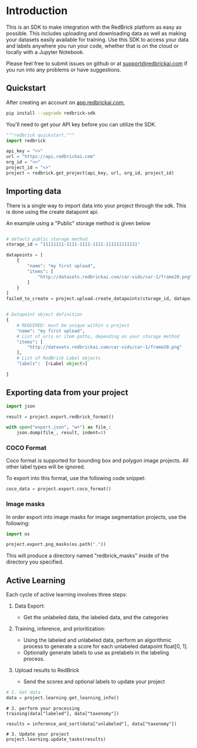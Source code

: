 # Introduction

This is an SDK to make integration with the RedBrick platform as easy as possible. This includes uploading and downloading data
as well as making your datasets easily available for training. Use this SDK to access your data and labels anywhere you run your code, whether that is on the cloud or locally with a Jupyter Notebook.

Please feel free to submit issues on github or at [support@redbrickai.com](mailto:support@redbrickai.com) if you run into any problems or have suggestions.

## Quickstart

After creating an account on [app.redbrickai.com](https://app.redbrick.com),

```bash
pip install --upgrade redbrick-sdk
```

You'll need to get your API key before you can utilize the SDK.

```python
"""redbrick quickstart."""
import redbrick

api_key = "<>"
url = "https://api.redbrickai.com"
org_id = "<>"
project_id = "<>"
project = redbrick.get_project(api_key, url, org_id, project_id)


```

## Importing data

There is a single way to import data into your project through the sdk. This is done using the create datapoint api.

An example using a "Public" storage method is given below

```python

# default public storage method
storage_id = "11111111-1111-1111-1111-111111111111"

datapoints = [
    {
        "name": "my first upload",
        "items": [
            "http://datasets.redbrickai.com/car-vids/car-1/frame20.png"
        ]
    }
]
failed_to_create = project.upload.create_datapoints(storage_id, datapoints)


# Datapoint object definition
{
    # REQUIRED: must be unique within a project
    "name": "my first upload",
    # List of urls or item paths, depending on your storage method
    "items": [
        "http://datasets.redbrickai.com/car-vids/car-1/frame20.png"
    ],
    # List of RedBrick Label objects
    "labels":  [<Label object>]

}


```

## Exporting data from your project

```python
import json

result = project.export.redbrick_format()

with open("export.json", "w+") as file_:
    json.dump(file_, result, indent=2)
```

### COCO Format

Coco format is supported for bounding box and polygon image projects. All other label types will be ignored.

To export into this format, use the following code snippet:

```python
coco_data = project.export.coco_format()

```

### Image masks

In order export into image masks for image segmentation projects, use the following:

```python
import os

project.export.png_masks(os.path("."))
```

This will produce a directory named "redbrick_masks" inside of the directory you specified.

## Active Learning

Each cycle of active learning involves three steps:

1. Data Export:

   - Get the unlabeled data, the labeled data, and the categories

2. Training, inference, and prioritization:

   - Using the labeled and unlabeled data, perform an algorithmic process to generate a score for each unlabeled datapoint float[0, 1].
   - Optionally generate labels to use as prelabels in the labeling process.

3. Upload results to RedBrick
   - Send the scores and optional labels to update your project

```python
# 1. Get data
data = project.learning.get_learning_info()
```

```
# 2. perform your processing
training(data["labeled"], data["taxonomy"])

results = inference_and_sort(data["unlabeled"], data["taxonomy"])
```

```
# 3. Update your project
project.learning.update_tasks(results)

```
